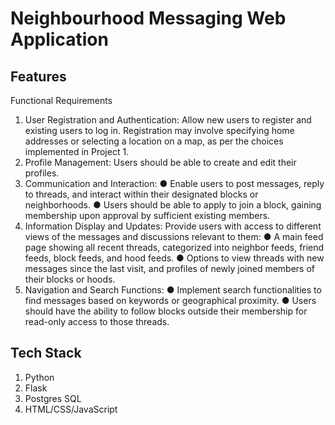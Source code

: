 # Neighbourhood Messaging Web Application

## Features
Functional Requirements
1. User Registration and Authentication: Allow new users to register and existing
users to log in. Registration may involve specifying home addresses or selecting
a location on a map, as per the choices implemented in Project 1.
2. Profile Management: Users should be able to create and edit their profiles.
3. Communication and Interaction:
● Enable users to post messages, reply to threads, and interact within their
designated blocks or neighborhoods.
● Users should be able to apply to join a block, gaining membership upon
approval by sufficient existing members.
4. Information Display and Updates: Provide users with access to different views of
the messages and discussions relevant to them:
● A main feed page showing all recent threads, categorized into neighbor
feeds, friend feeds, block feeds, and hood feeds.
● Options to view threads with new messages since the last visit, and
profiles of newly joined members of their blocks or hoods.
5. Navigation and Search Functions:
● Implement search functionalities to find messages based on keywords or
geographical proximity.
● Users should have the ability to follow blocks outside their membership
for read-only access to those threads.


## Tech Stack
1. Python
2. Flask
3. Postgres SQL
4. HTML/CSS/JavaScript